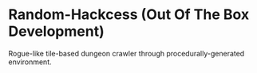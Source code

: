 # Random-Hackcess (Out Of The Box Development)
Rogue-like tile-based dungeon crawler through procedurally-generated environment.
